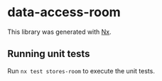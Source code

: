 # data-access-room

This library was generated with [Nx](https://nx.dev).

## Running unit tests

Run `nx test stores-room` to execute the unit tests.

